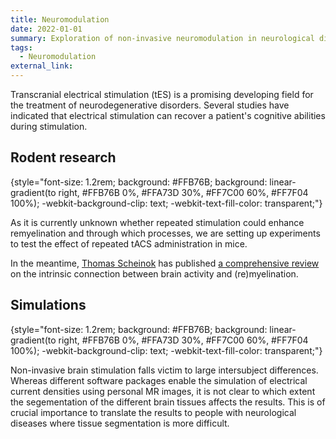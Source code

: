 ```yaml
---
title: Neuromodulation
date: 2022-01-01
summary: Exploration of non-invasive neuromodulation in neurological disorders
tags:
  - Neuromodulation
external_link: 
---
```

Transcranial electrical stimulation (tES) is a promising developing field for the treatment of neurodegenerative disorders. Several studies have indicated that electrical stimulation can recover a patient's cognitive abilities during stimulation. 

## Rodent research
{style="font-size: 1.2rem; background: #FFB76B; background: linear-gradient(to right, #FFB76B 0%, #FFA73D 30%, #FF7C00 60%, #FF7F04 100%); -webkit-background-clip: text; -webkit-text-fill-color: transparent;"}

As it is currently unknown whether repeated stimulation could enhance remyelination and through which processes, we are setting up experiments to test the effect of repeated tACS administration in mice. 

In the meantime, [Thomas Scheinok](https://aims.research.vub.be/en/thomas-scheinok) has published [a comprehensive review](../publication/pmid-37127087/) on the intrinsic connection between brain activity and (re)myelination. 

## Simulations 
{style="font-size: 1.2rem; background: #FFB76B; background: linear-gradient(to right, #FFB76B 0%, #FFA73D 30%, #FF7C00 60%, #FF7F04 100%); -webkit-background-clip: text; -webkit-text-fill-color: transparent;"}

Non-invasive brain stimulation falls victim to large intersubject differences. Whereas different software packages enable the simulation of electrical current densities using personal MR images, it is not clear to which extent the segementation of the different brain tissues affects the results. This is of crucial importance to translate the results to people with neurological diseases where tissue segmentation is more difficult. 